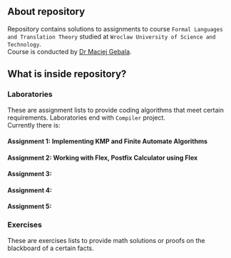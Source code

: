 ## About repository
Repository contains solutions to assignments to course `Formal Languages and Translation Theory` studied at `Wroclaw University of Science and Technology`.   
Course is conducted by [Dr Maciej Gebala](https://cs.pwr.edu.pl/gebala/).  
## What is inside repository?
### Laboratories
These are assignment lists to provide coding algorithms that meet certain requirements.
Laboratories end with `Compiler` project.  
Currently there is:
#### Assignment 1: Implementing KMP and Finite Automate Algorithms 
#### Assignment 2: Working with Flex, Postfix Calculator using Flex
#### Assignment 3:
#### Assignment 4:
#### Assignment 5:
### Exercises
These are exercises lists to provide math solutions or proofs on the blackboard of a certain facts. 